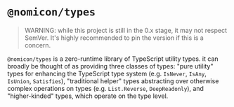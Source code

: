 # `@nomicon/types`

> WARNING: while this project is still in the 0.x stage, it may not respect SemVer. It's highly recommended to pin the version if this is a concern.

`@nomicon/types` is a zero-runtime library of TypeScript utility types. it can broadly be thought of as providing three classes of types: "pure utility" types for enhancing the TypeScript type system (e.g. `IsNever`, `IsAny`, `IsUnion`, `Satisfies`), "traditional helper" types abstracting over otherwise complex operations on types (e.g. `List.Reverse`, `DeepReadonly`), and "higher-kinded" types, which operate on the type level. 